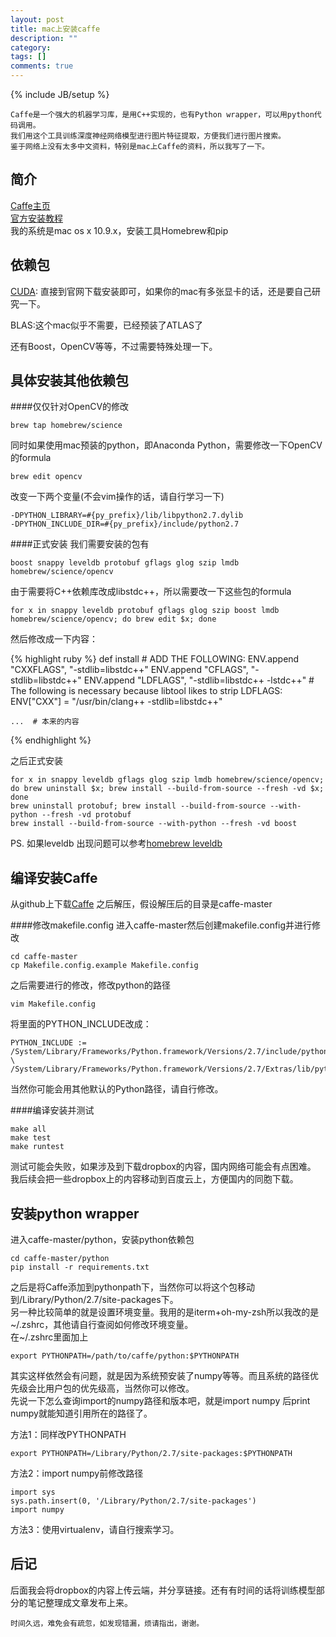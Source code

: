 ```yaml
---
layout: post
title: mac上安装caffe
description: ""
category: 
tags: []
comments: true
---
```

{% include JB/setup %}

	Caffe是一个强大的机器学习库，是用C++实现的，也有Python wrapper，可以用python代码调用。
	我们用这个工具训练深度神经网络模型进行图片特征提取，方便我们进行图片搜索。
	鉴于网络上没有太多中文资料，特别是mac上Caffe的资料，所以我写了一下。

简介
--------
[Caffe主页](http://caffe.berkeleyvision.org/)  
[官方安装教程](http://caffe.berkeleyvision.org/installation.html)  
我的系统是mac os x 10.9.x，安装工具Homebrew和pip  

依赖包
-----

[CUDA](https://developer.nvidia.com/cuda-zone): 直接到官网下载安装即可，如果你的mac有多张显卡的话，还是要自己研究一下。  

BLAS:这个mac似乎不需要，已经预装了ATLAS了

还有Boost，OpenCV等等，不过需要特殊处理一下。

具体安装其他依赖包
--------------

####仅仅针对OpenCV的修改

	brew tap homebrew/science

同时如果使用mac预装的python，即Anaconda Python，需要修改一下OpenCV的formula  

	brew edit opencv

改变一下两个变量(不会vim操作的话，请自行学习一下)

	-DPYTHON_LIBRARY=#{py_prefix}/lib/libpython2.7.dylib
	-DPYTHON_INCLUDE_DIR=#{py_prefix}/include/python2.7

####正式安装
我们需要安装的包有

	boost snappy leveldb protobuf gflags glog szip lmdb homebrew/science/opencv

由于需要将C++依赖库改成libstdc++，所以需要改一下这些包的formula

	for x in snappy leveldb protobuf gflags glog szip boost lmdb homebrew/science/opencv; do brew edit $x; done

然后修改成一下内容：

{% highlight ruby %}
def install
    # ADD THE FOLLOWING:
    ENV.append "CXXFLAGS", "-stdlib=libstdc++"
    ENV.append "CFLAGS", "-stdlib=libstdc++"
    ENV.append "LDFLAGS", "-stdlib=libstdc++ -lstdc++"
    # The following is necessary because libtool likes to strip LDFLAGS:
    ENV["CXX"] = "/usr/bin/clang++ -stdlib=libstdc++"
    
    ...  # 本来的内容

{% endhighlight %}

之后正式安装

	for x in snappy leveldb gflags glog szip lmdb homebrew/science/opencv; do brew uninstall $x; brew install --build-from-source --fresh -vd $x; done
	brew uninstall protobuf; brew install --build-from-source --with-python --fresh -vd protobuf
	brew install --build-from-source --with-python --fresh -vd boost

PS. 如果leveldb 出现问题可以参考[homebrew leveldb](https://github.com/BVLC/caffe/issues/454)

编译安装Caffe
-----------

从github上下载[Caffe](https://github.com/BVLC/caffe/archive/master.zip)
之后解压，假设解压后的目录是caffe-master

####修改makefile.config
进入caffe-master然后创建makefile.config并进行修改

	cd caffe-master
	cp Makefile.config.example Makefile.config

之后需要进行的修改，修改python的路径

	vim Makefile.config

将里面的PYTHON_INCLUDE改成：

	PYTHON_INCLUDE := /System/Library/Frameworks/Python.framework/Versions/2.7/include/python2.7 \
	/System/Library/Frameworks/Python.framework/Versions/2.7/Extras/lib/python/numpy/core/include

当然你可能会用其他默认的Python路径，请自行修改。


####编译安装并测试

	make all
	make test
	make runtest

测试可能会失败，如果涉及到下载dropbox的内容，国内网络可能会有点困难。
我后续会把一些dropbox上的内容移动到百度云上，方便国内的同胞下载。

安装python wrapper
-----------------
进入caffe-master/python，安装python依赖包

	cd caffe-master/python
	pip install -r requirements.txt

之后是将Caffe添加到pythonpath下，当然你可以将这个包移动到/Library/Python/2.7/site-packages下。  
另一种比较简单的就是设置环境变量。我用的是iterm+oh-my-zsh所以我改的是~/.zshrc，其他请自行查阅如何修改环境变量。  
在~/.zshrc里面加上

	export PYTHONPATH=/path/to/caffe/python:$PYTHONPATH 

其实这样依然会有问题，就是因为系统预安装了numpy等等。而且系统的路径优先级会比用户包的优先级高，当然你可以修改。  
先说一下怎么查询import的numpy路径和版本吧，就是import numpy 后print numpy就能知道引用所在的路径了。

方法1：同样改PYTHONPATH

	export PYTHONPATH=/Library/Python/2.7/site-packages:$PYTHONPATH

方法2：import numpy前修改路径

	import sys
	sys.path.insert(0, '/Library/Python/2.7/site-packages')
	import numpy

方法3：使用virtualenv，请自行搜索学习。

后记
---
后面我会将dropbox的内容上传云端，并分享链接。还有有时间的话将训练模型部分的笔记整理成文章发布上来。

	时间久远，难免会有疏忽，如发现错漏，烦请指出，谢谢。

